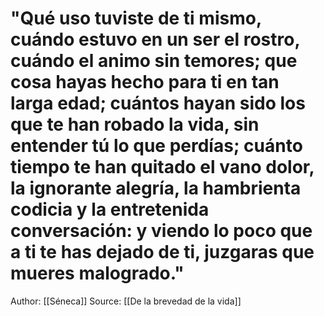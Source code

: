 # "Qué uso tuviste de ti mismo, cuándo estuvo en un ser el rostro, cuándo el animo sin temores; que cosa hayas hecho para ti en tan larga edad; cuántos hayan sido los que te han robado la vida, sin entender tú lo que perdías; cuánto tiempo te han quitado el vano dolor, la ignorante alegría, la hambrienta codicia y la entretenida conversación: y viendo lo poco que a ti te has dejado de ti, juzgaras que mueres malogrado."

Author: [[Séneca]]
Source: [[De la brevedad de la vida]]
